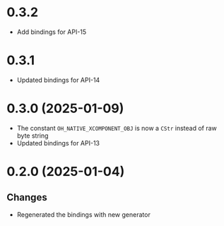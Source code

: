 # 0.3.2

- Add bindings for API-15

# 0.3.1 

- Updated bindings for API-14

# 0.3.0 (2025-01-09)

- The constant `OH_NATIVE_XCOMPONENT_OBJ` is now a `CStr` instead of raw byte string
- Updated bindings for API-13

# 0.2.0 (2025-01-04)

## Changes

- Regenerated the bindings with new generator
